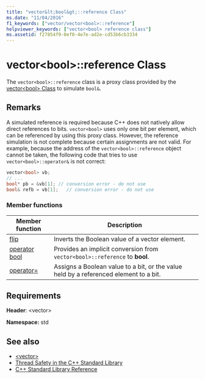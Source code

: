 ```yaml
---
title: "vector&lt;bool&gt;::reference Class"
ms.date: "11/04/2016"
f1_keywords: ["vector/vector<bool>::reference"]
helpviewer_keywords: ["vector<bool> reference class"]
ms.assetid: f27854f9-0ef0-4e7e-ad2e-cd53b6cb3334
---
```

# vector&lt;bool&gt;::reference Class

The `vector<bool>::reference` class is a proxy class provided by the [vector\<bool> Class](../standard-library/vector-bool-class.md) to simulate `bool&`.

## Remarks

A simulated reference is required because C++ does not natively allow direct references to bits. `vector<bool>` uses only one bit per element, which can be referenced by using this proxy class. However, the reference simulation is not complete because certain assignments are not valid. For example, because the address of the `vector<bool>::reference` object cannot be taken, the following code that tries to use `vector<bool>::operator&` is not correct:

```cpp
vector<bool> vb;
// ...
bool* pb = &vb[1]; // conversion error - do not use
bool& refb = vb[1];   // conversion error - do not use
```

### Member functions

|Member function|Description|
|-|-|
|[flip](../standard-library/vector-bool-reference-flip.md)|Inverts the Boolean value of a vector element.|
|[operator bool](../standard-library/vector-bool-reference-operator-bool.md)|Provides an implicit conversion from `vector<bool>::reference` to **bool**.|
|[operator=](../standard-library/vector-bool-reference-operator-assign.md)|Assigns a Boolean value to a bit, or the value held by a referenced element to a bit.|

## Requirements

**Header**: \<vector>

**Namespace:** std

## See also

- [\<vector>](../standard-library/vector.md)
- [Thread Safety in the C++ Standard Library](../standard-library/thread-safety-in-the-cpp-standard-library.md)
- [C++ Standard Library Reference](../standard-library/cpp-standard-library-reference.md)
